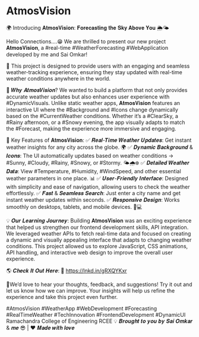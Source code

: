 # AtmosVision
🌍 Introducing 𝐀𝐭𝐦𝐨𝐬𝐕𝐢𝐬𝐢𝐨𝐧: 𝐅𝐨𝐫𝐞𝐜𝐚𝐬𝐭𝐢𝐧𝐠 𝐭𝐡𝐞 𝐒𝐤𝐲 𝐀𝐛𝐨𝐯𝐞 𝐘𝐨𝐮 🌦️🌤️

Hello Connections....😁
We are thrilled to present our new project 𝐀𝐭𝐦𝐨𝐬𝐕𝐢𝐬𝐢𝐨𝐧, a #real-time #WeatherForecasting #WebApplication developed by me and Sai Omkar!

🚀 This project is designed to provide users with an engaging and seamless weather-tracking experience, ensuring they stay updated with real-time weather conditions anywhere in the world.

🌟 𝑾𝒉𝒚 𝑨𝒕𝒎𝒐𝒔𝑽𝒊𝒔𝒊𝒐𝒏?
We wanted to build a platform that not only provides accurate weather updates but also enhances user experience with #DynamicVisuals. Unlike static weather apps, 𝐀𝐭𝐦𝐨𝐬𝐕𝐢𝐬𝐢𝐨𝐧 features an interactive UI where the #Background and #Icons change dynamically based on the #CurrentWeather conditions. Whether it’s a #ClearSky, a #Rainy afternoon, or a #Snowy evening, the app visually adapts to match the #Forecast, making the experience more immersive and engaging.

🔹 Key Features of 𝐀𝐭𝐦𝐨𝐬𝐕𝐢𝐬𝐢𝐨𝐧:
✅ 𝑹𝒆𝒂𝒍-𝑻𝒊𝒎𝒆 𝑾𝒆𝒂𝒕𝒉𝒆𝒓 𝑼𝒑𝒅𝒂𝒕𝒆𝒔: Get instant weather insights for any city across the globe. 🌍
 ✅ 𝑫𝒚𝒏𝒂𝒎𝒊𝒄 𝑩𝒂𝒄𝒌𝒈𝒓𝒐𝒖𝒏𝒅 & 𝑰𝒄𝒐𝒏𝒔: The UI automatically updates based on weather conditions -> #Sunny, #Cloudy, #Rainy, #Snowy, or #Stormy. 🌤️🌧️❄️
 ✅ 𝑫𝒆𝒕𝒂𝒊𝒍𝒆𝒅 𝑾𝒆𝒂𝒕𝒉𝒆𝒓 𝑫𝒂𝒕𝒂: View #Temperature, #Humidity, #WindSpeed, and other essential weather parameters in one place. 📊
 ✅ 𝑼𝒔𝒆𝒓-𝑭𝒓𝒊𝒆𝒏𝒅𝒍𝒚 𝑰𝒏𝒕𝒆𝒓𝒇𝒂𝒄𝒆: Designed with simplicity and ease of navigation, allowing users to check the weather effortlessly.
 ✅ 𝑭𝒂𝒔𝒕 & 𝑺𝒆𝒂𝒎𝒍𝒆𝒔𝒔 𝑺𝒆𝒂𝒓𝒄𝒉: Just enter a city name and get instant weather updates within seconds.
 ✅ 𝑹𝒆𝒔𝒑𝒐𝒏𝒔𝒊𝒗𝒆 𝑫𝒆𝒔𝒊𝒈𝒏: Works smoothly on desktops, tablets, and mobile devices. 📱💻

💡 𝑶𝒖𝒓 𝑳𝒆𝒂𝒓𝒏𝒊𝒏𝒈 𝑱𝒐𝒖𝒓𝒏𝒆𝒚:
Building 𝐀𝐭𝐦𝐨𝐬𝐕𝐢𝐬𝐢𝐨𝐧 was an exciting experience that helped us strengthen our frontend development skills, API integration. We leveraged weather APIs to fetch real-time data and focused on creating a dynamic and visually appealing interface that adapts to changing weather conditions. This project allowed us to explore JavaScript, CSS animations, API handling, and interactive web design to improve the overall user experience.

🌎 𝑪𝒉𝒆𝒄𝒌 𝑰𝒕 𝑶𝒖𝒕 𝑯𝒆𝒓𝒆:
🔗 https://lnkd.in/gRXQYKxr

🌟We’d love to hear your thoughts, feedback, and suggestions! Try it out and let us know how we can improve. Your insights will help us refine the experience and take this project even further.

#AtmosVision #WeatherApp #WebDevelopment #Forecasting #RealTimeWeather #TechInnovation #FrontendDevelopment #DynamicUI
Ramachandra College of Engineering RCEE 
 💡 𝑩𝒓𝒐𝒖𝒈𝒉𝒕 𝒕𝒐 𝒚𝒐𝒖 𝒃𝒚 𝑺𝒂𝒊 𝑶𝒎𝒌𝒂𝒓 & 𝒎𝒆 😎 | ❤️ 𝑴𝒂𝒅𝒆 𝒘𝒊𝒕𝒉 𝒍𝒐𝒗𝒆

